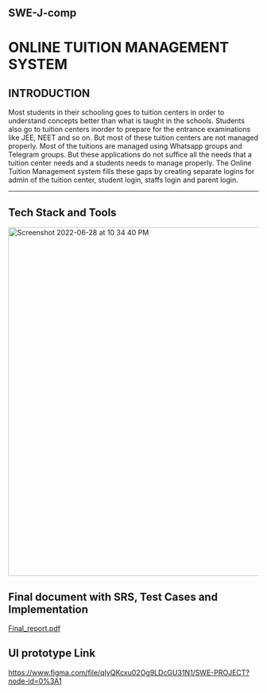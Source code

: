 ## SWE-J-comp
# ONLINE TUITION MANAGEMENT SYSTEM

## INTRODUCTION
  Most students in their schooling goes to tuition centers in order to
  understand concepts better than what is taught in the schools. Students also
  go to tuition centers inorder to prepare for the entrance examinations like
  JEE, NEET and so on. But most of these tuition centers are not managed
  properly. Most of the tuitions are managed using Whatsapp groups and
  Telegram groups. But these applications do not suffice all the needs that a
  tuition center needs and a students needs to manage properly. The Online
  Tuition Management system fills these gaps by creating separate logins for
  admin of the tuition center, student login, staffs login and parent login.
<hr>

## Tech Stack and Tools
<img width="702" alt="Screenshot 2022-06-28 at 10 34 40 PM" src="https://user-images.githubusercontent.com/73633472/176241366-54962886-c90c-4547-b3dd-6654d9961666.png">

## Final document with SRS, Test Cases and Implementation
[Final_report.pdf](https://github.com/vidyarth/SWE-J-comp/files/9003293/20BCE0150_VL2021220502653_PE003.1.pdf)

## UI prototype Link
https://www.figma.com/file/qIyQKcxu02Og9LDcGU31N1/SWE-PROJECT?node-id=0%3A1
